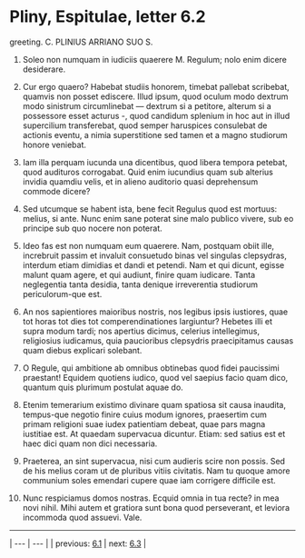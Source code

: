 # Pliny, Espitulae, letter 6.2

greeting. C. PLINIUS ARRIANO SUO S.



1. Soleo non numquam in iudiciis quaerere M. Regulum; nolo enim dicere desiderare.



2. Cur ergo quaero? Habebat studiis honorem, timebat pallebat scribebat, quamvis non posset ediscere. Illud ipsum, quod oculum modo dextrum modo sinistrum circumlinebat — dextrum si a petitore, alterum si a possessore esset acturus -, quod candidum splenium in hoc aut in illud supercilium transferebat, quod semper haruspices consulebat de actionis eventu, a nimia superstitione sed tamen et a magno studiorum honore veniebat.



3. Iam illa perquam iucunda una dicentibus, quod libera tempora petebat, quod audituros corrogabat. Quid enim iucundius quam sub alterius invidia quamdiu velis, et in alieno auditorio quasi deprehensum commode dicere?



4. Sed utcumque se habent ista, bene fecit Regulus quod est mortuus: melius, si ante. Nunc enim sane poterat sine malo publico vivere, sub eo principe sub quo nocere non poterat.



5. Ideo fas est non numquam eum quaerere. Nam, postquam obiit ille, increbruit passim et invaluit consuetudo binas vel singulas clepsydras, interdum etiam dimidias et dandi et petendi. Nam et qui dicunt, egisse malunt quam agere, et qui audiunt, finire quam iudicare. Tanta neglegentia tanta desidia, tanta denique irreverentia studiorum periculorum-que est.



6. An nos sapientiores maioribus nostris, nos legibus ipsis iustiores, quae tot horas tot dies tot comperendinationes largiuntur? Hebetes illi et supra modum tardi; nos apertius dicimus, celerius intellegimus, religiosius iudicamus, quia paucioribus clepsydris praecipitamus causas quam diebus explicari solebant.



7. O Regule, qui ambitione ab omnibus obtinebas quod fidei paucissimi praestant! Equidem quotiens iudico, quod vel saepius facio quam dico, quantum quis plurimum postulat aquae do.



8. Etenim temerarium existimo divinare quam spatiosa sit causa inaudita, tempus-que negotio finire cuius modum ignores, praesertim cum primam religioni suae iudex patientiam debeat, quae pars magna iustitiae est. At quaedam supervacua dicuntur. Etiam: sed satius est et haec dici quam non dici necessaria.



9. Praeterea, an sint supervacua, nisi cum audieris scire non possis. Sed de his melius coram ut de pluribus vitiis civitatis. Nam tu quoque amore communium soles emendari cupere quae iam corrigere difficile est.



10. Nunc respiciamus domos nostras. Ecquid omnia in tua recte? in mea novi nihil. Mihi autem et gratiora sunt bona quod perseverant, et leviora incommoda quod assuevi. Vale.



---

| --- | --- |
| previous: [6.1](../6.1/) | next: [6.3](../6.3/) |